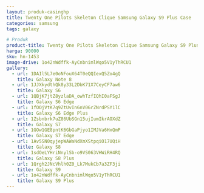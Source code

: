 ```yaml
---
layout: produk-casinghp
title: Twenty One Pilots Skeleton Clique Samsung Galaxy S9 Plus Case
categories: samsung
tags: galaxy

# Produk
product-title: Twenty One Pilots Skeleton Clique Samsung Galaxy S9 Plus Case
harga: 90000
sku: hn-1453
image-drive: 1o42nWdffk-AyCnbnimlWqo5V1yThRCU1
gallery:
  - url: 1DAIl5L7e0oNFouX64T0eQQIexQ5Zo4gQ
    title: Galaxy Note 8
  - url: 1JJXkydthQk8y33L2DbK71X7CeyCF7aw6
    title: Galaxy S6
  - url: 1QBjK7jtZ8yzlaDA_owhTzfIQhI0aFSgJ
    title: Galaxy S6 Edge
  - url: 1fOOjVtK7q9ZtUvIn6nV06rZNrdPSY1lC
    title: Galaxy S6 Edge Plus
  - url: 1Zsbnbrk7uZ86UbSGn15ujIumIkrAOXdZ
    title: Galaxy S7
  - url: 1GOw1GE8pntK6GbGaPjyo1IMJVa6HxQmP
    title: Galaxy S7 Edge
  - url: 1Av5SN0qyjepWAWaNdXmXStpqiO17UQiH
    title: Galaxy S8
  - url: 1sdOeLYHriNnylSb-o9VS063VHWiRH4RQ
    title: Galaxy S8 Plus
  - url: 1Qrgh2JNcVhlh0Z0_Lk7MukCb7a3ZF3ji
    title: Galaxy S9
  - url: 1o42nWdffk-AyCnbnimlWqo5V1yThRCU1
    title: Galaxy S9 Plus
---
```

